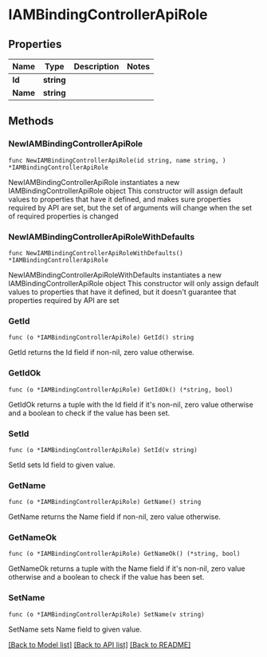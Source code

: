 # IAMBindingControllerApiRole

## Properties

Name | Type | Description | Notes
------------ | ------------- | ------------- | -------------
**Id** | **string** |  | 
**Name** | **string** |  | 

## Methods

### NewIAMBindingControllerApiRole

`func NewIAMBindingControllerApiRole(id string, name string, ) *IAMBindingControllerApiRole`

NewIAMBindingControllerApiRole instantiates a new IAMBindingControllerApiRole object
This constructor will assign default values to properties that have it defined,
and makes sure properties required by API are set, but the set of arguments
will change when the set of required properties is changed

### NewIAMBindingControllerApiRoleWithDefaults

`func NewIAMBindingControllerApiRoleWithDefaults() *IAMBindingControllerApiRole`

NewIAMBindingControllerApiRoleWithDefaults instantiates a new IAMBindingControllerApiRole object
This constructor will only assign default values to properties that have it defined,
but it doesn't guarantee that properties required by API are set

### GetId

`func (o *IAMBindingControllerApiRole) GetId() string`

GetId returns the Id field if non-nil, zero value otherwise.

### GetIdOk

`func (o *IAMBindingControllerApiRole) GetIdOk() (*string, bool)`

GetIdOk returns a tuple with the Id field if it's non-nil, zero value otherwise
and a boolean to check if the value has been set.

### SetId

`func (o *IAMBindingControllerApiRole) SetId(v string)`

SetId sets Id field to given value.


### GetName

`func (o *IAMBindingControllerApiRole) GetName() string`

GetName returns the Name field if non-nil, zero value otherwise.

### GetNameOk

`func (o *IAMBindingControllerApiRole) GetNameOk() (*string, bool)`

GetNameOk returns a tuple with the Name field if it's non-nil, zero value otherwise
and a boolean to check if the value has been set.

### SetName

`func (o *IAMBindingControllerApiRole) SetName(v string)`

SetName sets Name field to given value.



[[Back to Model list]](../README.md#documentation-for-models) [[Back to API list]](../README.md#documentation-for-api-endpoints) [[Back to README]](../README.md)


